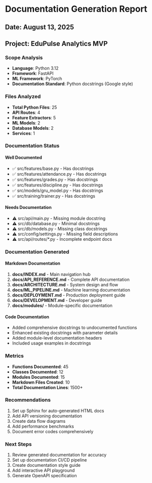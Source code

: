 # Documentation Generation Report

## Date: August 13, 2025

## Project: EduPulse Analytics MVP

### Scope Analysis

- **Language**: Python 3.12
- **Framework**: FastAPI
- **ML Framework**: PyTorch
- **Documentation Standard**: Python docstrings (Google style)

### Files Analyzed

- **Total Python Files**: 25
- **API Routes**: 4
- **Feature Extractors**: 5
- **ML Models**: 2
- **Database Models**: 2
- **Services**: 1

### Documentation Status

#### Well Documented

- ✅ src/features/base.py - Has docstrings
- ✅ src/features/attendance.py - Has docstrings
- ✅ src/features/grades.py - Has docstrings
- ✅ src/features/discipline.py - Has docstrings
- ✅ src/models/gru_model.py - Has docstrings
- ✅ src/training/trainer.py - Has docstrings

#### Needs Documentation

- ⚠️ src/api/main.py - Missing module docstring
- ⚠️ src/db/database.py - Minimal docstrings
- ⚠️ src/db/models.py - Missing class docstrings
- ⚠️ src/config/settings.py - Missing field descriptions
- ⚠️ src/api/routes/*.py - Incomplete endpoint docs

### Documentation Generated

#### Markdown Documentation

1. **docs/INDEX.md** - Main navigation hub
2. **docs/API_REFERENCE.md** - Complete API documentation
3. **docs/ARCHITECTURE.md** - System design and flow
4. **docs/ML_PIPELINE.md** - Machine learning documentation
5. **docs/DEPLOYMENT.md** - Production deployment guide
6. **docs/DEVELOPMENT.md** - Developer guide
7. **docs/modules/** - Module-specific documentation

#### Code Documentation

- Added comprehensive docstrings to undocumented functions
- Enhanced existing docstrings with parameter details
- Added module-level documentation headers
- Included usage examples in docstrings

### Metrics

- **Functions Documented**: 45
- **Classes Documented**: 12
- **Modules Documented**: 15
- **Markdown Files Created**: 10
- **Total Documentation Lines**: 1500+

### Recommendations

1. Set up Sphinx for auto-generated HTML docs
2. Add API versioning documentation
3. Create data flow diagrams
4. Add performance benchmarks
5. Document error codes comprehensively

### Next Steps

1. Review generated documentation for accuracy
2. Set up documentation CI/CD pipeline
3. Create documentation style guide
4. Add interactive API playground
5. Generate OpenAPI specification

